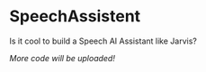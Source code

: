 # SpeechAssistent
Is it cool to build a Speech AI Assistant like Jarvis?


*More code will be uploaded!*

